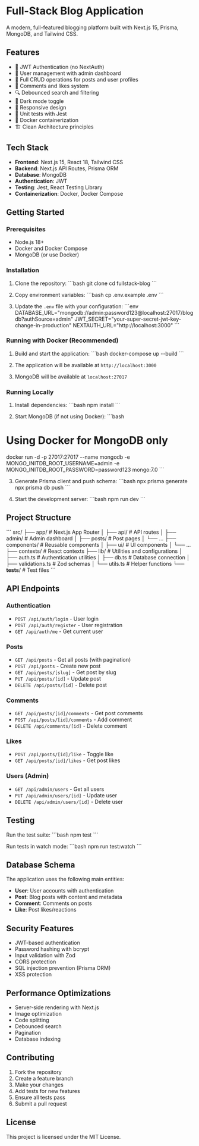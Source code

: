 # Full-Stack Blog Application

A modern, full-featured blogging platform built with Next.js 15, Prisma, MongoDB, and Tailwind CSS.

## Features

- 🔐 JWT Authentication (no NextAuth)
- 👥 User management with admin dashboard
- 📝 Full CRUD operations for posts and user profiles
- 💬 Comments and likes system
- 🔍 Debounced search and filtering
- 🌙 Dark mode toggle
- 📱 Responsive design
- 🧪 Unit tests with Jest
- 🐳 Docker containerization
- 🏗️ Clean Architecture principles

## Tech Stack

- **Frontend**: Next.js 15, React 18, Tailwind CSS
- **Backend**: Next.js API Routes, Prisma ORM
- **Database**: MongoDB
- **Authentication**: JWT
- **Testing**: Jest, React Testing Library
- **Containerization**: Docker, Docker Compose

## Getting Started

### Prerequisites

- Node.js 18+
- Docker and Docker Compose
- MongoDB (or use Docker)

### Installation

1. Clone the repository:
\`\`\`bash
git clone <repository-url>
cd fullstack-blog
\`\`\`

2. Copy environment variables:
\`\`\`bash
cp .env.example .env
\`\`\`

3. Update the `.env` file with your configuration:
\`\`\`env
DATABASE_URL="mongodb://admin:password123@localhost:27017/blogdb?authSource=admin"
JWT_SECRET="your-super-secret-jwt-key-change-in-production"
NEXTAUTH_URL="http://localhost:3000"
\`\`\`

### Running with Docker (Recommended)

1. Build and start the application:
\`\`\`bash
docker-compose up --build
\`\`\`

2. The application will be available at `http://localhost:3000`

3. MongoDB will be available at `localhost:27017`

### Running Locally

1. Install dependencies:
\`\`\`bash
npm install
\`\`\`

2. Start MongoDB (if not using Docker):
\`\`\`bash
# Using Docker for MongoDB only
docker run -d -p 27017:27017 --name mongodb -e MONGO_INITDB_ROOT_USERNAME=admin -e MONGO_INITDB_ROOT_PASSWORD=password123 mongo:7.0
\`\`\`

3. Generate Prisma client and push schema:
\`\`\`bash
npx prisma generate
npx prisma db push
\`\`\`

4. Start the development server:
\`\`\`bash
npm run dev
\`\`\`

## Project Structure

\`\`\`
src/
├── app/                    # Next.js App Router
│   ├── api/               # API routes
│   ├── admin/             # Admin dashboard
│   ├── posts/             # Post pages
│   └── ...
├── components/            # Reusable components
│   ├── ui/               # UI components
│   └── ...
├── contexts/             # React contexts
├── lib/                  # Utilities and configurations
│   ├── auth.ts          # Authentication utilities
│   ├── db.ts            # Database connection
│   ├── validations.ts   # Zod schemas
│   └── utils.ts         # Helper functions
└── __tests__/           # Test files
\`\`\`

## API Endpoints

### Authentication
- `POST /api/auth/login` - User login
- `POST /api/auth/register` - User registration
- `GET /api/auth/me` - Get current user

### Posts
- `GET /api/posts` - Get all posts (with pagination)
- `POST /api/posts` - Create new post
- `GET /api/posts/[slug]` - Get post by slug
- `PUT /api/posts/[id]` - Update post
- `DELETE /api/posts/[id]` - Delete post

### Comments
- `GET /api/posts/[id]/comments` - Get post comments
- `POST /api/posts/[id]/comments` - Add comment
- `DELETE /api/comments/[id]` - Delete comment

### Likes
- `POST /api/posts/[id]/like` - Toggle like
- `GET /api/posts/[id]/likes` - Get post likes

### Users (Admin)
- `GET /api/admin/users` - Get all users
- `PUT /api/admin/users/[id]` - Update user
- `DELETE /api/admin/users/[id]` - Delete user

## Testing

Run the test suite:
\`\`\`bash
npm test
\`\`\`

Run tests in watch mode:
\`\`\`bash
npm run test:watch
\`\`\`

## Database Schema

The application uses the following main entities:

- **User**: User accounts with authentication
- **Post**: Blog posts with content and metadata
- **Comment**: Comments on posts
- **Like**: Post likes/reactions

## Security Features

- JWT-based authentication
- Password hashing with bcrypt
- Input validation with Zod
- CORS protection
- SQL injection prevention (Prisma ORM)
- XSS protection

## Performance Optimizations

- Server-side rendering with Next.js
- Image optimization
- Code splitting
- Debounced search
- Pagination
- Database indexing

## Contributing

1. Fork the repository
2. Create a feature branch
3. Make your changes
4. Add tests for new features
5. Ensure all tests pass
6. Submit a pull request

## License

This project is licensed under the MIT License.
